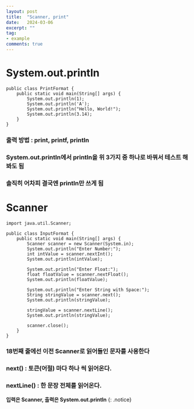```yaml
---
layout: post
title:  "Scanner, print"
date:   2024-03-06
excerpt: ""
tag:
- example
comments: true
---
```

# System.out.println

    public class PrintFormat {
	    public static void main(String[] args) { 
		    System.out.println(1);
		    System.out.println('A');
		    System.out.println("Hello, World!");
		    System.out.println(3.14);
	    }
    }

### 출력 방법 : print, printf, println
### System.out.println에서 println을 위 3가지 중 하나로 바꿔서 테스트 해봐도 됨
### 솔직히 어차피 결국엔 println만 쓰게 됨

# Scanner

    import java.util.Scanner;

    public class InputFormat {
	    public static void main(String[] args) {
		    Scanner scanner = new Scanner(System.in);
		    System.out.println("Enter Number:"); 
 		    int intValue = scanner.nextInt();
 		    System.out.println(intValue);
		
 		    System.out.println("Enter Float:"); 
 		    float floatValue = scanner.nextFloat();
 		    System.out.println(floatValue);
		
		    System.out.println("Enter String with Space:");
		    String stringValue = scanner.next();
 		    System.out.println(stringValue);
		
		    stringValue = scanner.nextLine();
		    System.out.println(stringValue);
		
		    scanner.close();
	    }
    }

### 18번째 줄에선 이전 Scanner로 읽어들인 문자를 사용한다
### next() : 토큰(어절) 마다 하나 씩 읽어온다.
### nextLine() : 한 문장 전체를 읽어온다.

**입력은 Scanner, 출력은 System.out.println**
{: .notice}
